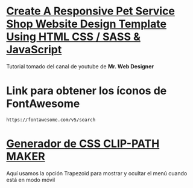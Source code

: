 # [Create A Responsive Pet Service Shop Website Design Template Using HTML CSS / SASS & JavaScript](https://www.youtube.com/watch?v=am_wkEACtvA)
Tutorial tomado del canal de youtube de **Mr. Web Designer**

# Link para obtener los íconos de FontAwesome
```
https://fontawesome.com/v5/search
```

# [Generador de CSS CLIP-PATH MAKER](https://bennettfeely.com/clippy/)
Aquí usamos la opción Trapezoid para mostrar y ocultar el menú
cuando está en modo móvil
